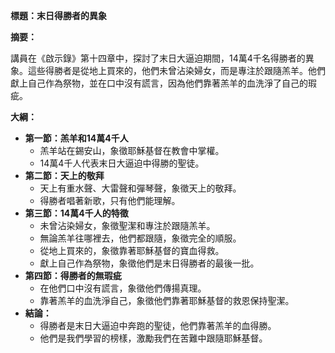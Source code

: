 **標題：末日得勝者的異象**

**摘要：**

講員在《啟示錄》第十四章中，探討了末日大逼迫期間，14萬4千名得勝者的異象。這些得勝者是從地上買來的，他們未曾沾染婦女，而是專注於跟隨羔羊。他們獻上自己作為祭物，並在口中沒有謊言，因為他們靠著羔羊的血洗淨了自己的瑕疵。

**大綱：**

* **第一節：羔羊和14萬4千人**
    * 羔羊站在錫安山，象徵耶穌基督在教會中掌權。
    * 14萬4千人代表末日大逼迫中得勝的聖徒。
* **第二節：天上的敬拜**
    * 天上有重水聲、大雷聲和彈琴聲，象徵天上的敬拜。
    * 得勝者唱著新歌，只有他們能理解。
* **第三節：14萬4千人的特徵**
    * 未曾沾染婦女，象徵聖潔和專注於跟隨羔羊。
    * 無論羔羊往哪裡去，他們都跟隨，象徵完全的順服。
    * 從地上買來的，象徵靠著耶穌基督的寶血得救。
    * 獻上自己作為祭物，象徵他們是末日得勝者的最後一批。
* **第四節：得勝者的無瑕疵**
    * 在他們口中沒有謊言，象徵他們傳揚真理。
    * 靠著羔羊的血洗淨自己，象徵他們靠著耶穌基督的救恩保持聖潔。
* **結論：**
    * 得勝者是末日大逼迫中奔跑的聖徒，他們靠著羔羊的血得勝。
    * 他們是我們學習的榜樣，激勵我們在苦難中跟隨耶穌基督。